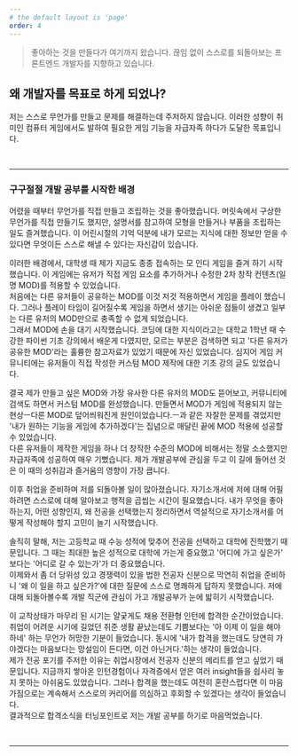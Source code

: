 ```yaml
---
# the default layout is 'page'
order: 4
---
```


> 좋아하는 것을 만들다가 여기까지 왔습니다. 끊임 없이 스스로를 되돌아보는 프론트엔드 개발자를 지향하고 있습니다.

## 왜 개발자를 목표로 하게 되었나?

저는 스스로 무언가를 만들고 문제를 해결하는데 주저하지 않습니다. 이러한 성향이 취미인 컴퓨터 게임에서도 발하여 필요한 게임 기능을 자급자족 하다가 도달한 목표입니다.

<br>

---

### 구구절절 개발 공부를 시작한 배경

어렸을 때부터 무언가를 직접 만들고 조립하는 것을 좋아했습니다. 머릿속에서 구상한 무언가를 직접 만들기도 했지만, 설명서를 참고하여 모형을 만들거나 부품을 조립하는 일도 즐겨했습니다. 이 어린시절의 기억 덕분에 내가 모르는 지식에 대한 정보만 얻을 수 있다면 무엇이든 스스로 해낼 수 있다는 자신감이 있습니다.

이러한 배경에서, 대학생 때 제가 지금도 종종 접속하는 모 인디 게임을 즐겨 하기 시작했습니다. 이 게임에는 유저가 직접 게임 요소를 추가하거나 수정한 2차 창작 컨텐츠(일명 MOD)를 적용할 수 있었습니다.  
처음에는 다른 유저들이 공유하는 MOD를 이것 저것 적용하면서 게임을 플레이 했습니다. 그러나 플레이 타임이 길어질수록 게임을 하면서 생기는 아쉬운 점들이 생겼고 일부는 다른 유저의 MOD만으로 충족할 수 없게 되었습니다.  
그래서 MOD에 손을 대기 시작했습니다. 코딩에 대한 지식이라고는 대학교 1학년 때 수강한 파이썬 기초 강의에서 배운게 다였지만, 모르는 부분은 검색하면 되고 '다른 유저가 공유한 MOD'라는 훌륭한 참고자료가 있었기 때문에 자신 있었습니다. 심지어 게임 커뮤니티에는 유저들이 직접 작성한 커스텀 MOD 제작에 대한 기초 강의 글도 있었습니다.

결국 제가 만들고 싶은 MOD와 가장 유사한 다른 유저의 MOD도 뜯어보고, 커뮤니티에 검색도 하면서 커스텀 MOD를 완성했습니다. 만들면서 MOD가 게임에 적용되지 않는 현상ㅡ다른 MOD로 덮어씌워진게 원인이었습니다.ㅡ과 같은 자잘한 문제를 겪었지만 '내가 원하는 기능을 게임에 추가하겠다'는 집념으로 매달린 끝에 MOD 적용에 성공할 수 있었습니다.  
다른 유저들이 제작한 게임을 하나 더 창작한 수준의 MOD에 비해서는 정말 소소했지만 자급자족에 성공하여 매우 기뻤습니다. 제가 개발공부에 관심을 두고 이 길에 들어선 것은 이 때의 성취감과 즐거움의 영향이 가장 큽니다.

이후 취업을 준비하며 저를 되돌아볼 일이 많아졌습니다. 자기소개서에 저에 대해 어필하려면 스스로에 대해 알아보고 행적을 곱씹는 시간이 필요했습니다. 내가 무엇을 좋아하는지, 어떤 성향인지, 왜 전공을 선택했는지 정리하면서 역설적으로 자기소개서를 어떻게 작성해야 할지 고민이 늘기 시작했습니다.

솔직히 말해, 저는 고등학교 때 수능 성적에 맞추어 전공을 선택하고 대학에 진학했기 때문입니다. 그 때는 최대한 높은 성적으로 대학에 가는게 중요했고 '어디에 가고 싶은가' 보다는 '어디로 갈 수 있는가'가 더 중요했습니다.  
이제와서 좀 더 당위성 있고 경쟁력이 있을 법한 전공자 신분으로 막연히 취업을 준비하니 '왜 이 일을 하고 싶은가?'에 대한 질문에 스스로 명쾌하게 답하지 못했습니다. 저에 대해 되돌아볼수록 개발 직군에 관심이 가고 개발공부가 눈에 밟히기 시작했습니다.

이 교착상태가 마무리 된 시기는 얄궂게도 채용 전환형 인턴에 합격한 순간이었습니다. 취업이 어려운 시기에 길었던 취준 생활 끝났는데도 기쁨보다는 '아 이제 이 일을 해야 하네' 하는 무언가 허망한 기분이 들었습니다. 동시에 '내가 합격을 했는데도 당연히 가야겠다는 마음보다는 망설임이 든다면, 이건 아닌거다.'하는 생각이 들었습니다.  
 제가 전공 포기를 주저한 이유는 취업시장에서 전공자 신분의 메리트를 얻고 싶었기 때문입니다. 지금까지 쌓아온 인턴경험이나 자격증에서 얻은 여러 insight들을 쉽사리 놓지 못하는 아쉬움도 있었습니다.
그러나 합격을 했는데도 여전히 혼란스럽다면 이 마음가짐으로는 계속해서 스스로의 커리어를 의심하고 후회할 수 있겠다는 생각이 들었습니다.  
결과적으로 합격소식을 터닝포인트로 저는 개발 공부를 하기로 마음먹었습니다.

<br>

---

